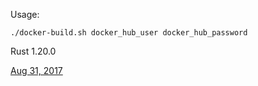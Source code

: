 Usage:

`./docker-build.sh docker_hub_user docker_hub_password`

Rust 1.20.0

[Aug 31, 2017](https://blog.rust-lang.org/2017/08/31/Rust-1.20.html)
